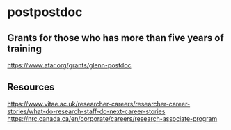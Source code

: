 # postpostdoc

## Grants for those who has more than five years of training
https://www.afar.org/grants/glenn-postdoc

## Resources

https://www.vitae.ac.uk/researcher-careers/researcher-career-stories/what-do-research-staff-do-next-career-stories 
https://nrc.canada.ca/en/corporate/careers/research-associate-program
